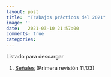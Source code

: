 ```yaml
---
layout: post
title:  "Trabajos prácticos del 2021"
image: ''
date:   2021-03-10 21:57:00
comments: true
categories: 
---
```


Listado para descargar

1. <a href="https://drive.google.com/file/d/1CizWXGWMDYgzeDeNCZhSFkwJH4Ruy-WG/view?usp=sharing" target="_blank">Señales</a> (Primera revisión 11/03)
